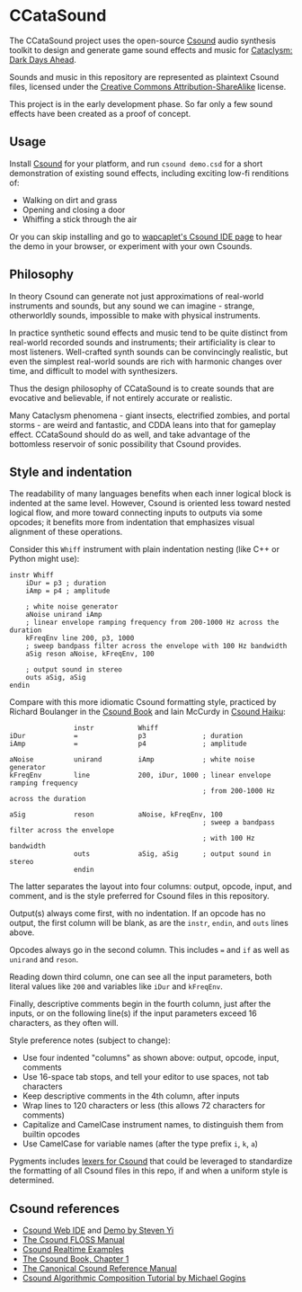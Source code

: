 # CCataSound

The CCataSound project uses the open-source [Csound](https://csound.com) audio synthesis toolkit to
design and generate game sound effects and music for
[Cataclysm: Dark Days Ahead](https://github.com/CleverRaven/Cataclysm-DDA).

Sounds and music in this repository are represented as plaintext Csound files, licensed under the
[Creative Commons Attribution-ShareAlike](https://creativecommons.org/licenses/by-sa/4.0/) license.

This project is in the early development phase. So far only a few sound effects have been created as
a proof of concept.


## Usage

Install [Csound](https://csound.com) for your platform, and run `csound demo.csd` for a short
demonstration of existing sound effects, including exciting low-fi renditions of:

- Walking on dirt and grass
- Opening and closing a door
- Whiffing a stick through the air

Or you can skip installing and go to
[wapcaplet's Csound IDE page](https://ide.csound.com/profile/wapcaplet)
to hear the demo in your browser, or experiment with your own Csounds.


## Philosophy

In theory Csound can generate not just approximations of real-world instruments and sounds, but any
sound we can imagine - strange, otherworldly sounds, impossible to make with physical instruments.

In practice synthetic sound effects and music tend to be quite distinct from real-world recorded
sounds and instruments; their artificiality is clear to most listeners. Well-crafted synth sounds
can be convincingly realistic, but even the simplest real-world sounds are rich with harmonic
changes over time, and difficult to model with synthesizers.

Thus the design philosophy of CCataSound is to create sounds that are evocative and believable, if
not entirely accurate or realistic.

Many Cataclysm phenomena - giant insects, electrified zombies, and portal storms - are weird and
fantastic, and CDDA leans into that for gameplay effect. CCataSound should do as well, and take
advantage of the bottomless reservoir of sonic possibility that Csound provides.


## Style and indentation

The readability of many languages benefits when each inner logical block is indented at the same
level. However, Csound is oriented less toward nested logical flow, and more toward connecting
inputs to outputs via some opcodes; it benefits more from indentation that emphasizes visual
alignment of these operations.

Consider this `Whiff` instrument with plain indentation nesting (like C++ or Python might use):

```
instr Whiff
    iDur = p3 ; duration
    iAmp = p4 ; amplitude

    ; white noise generator
    aNoise unirand iAmp
    ; linear envelope ramping frequency from 200-1000 Hz across the duration
    kFreqEnv line 200, p3, 1000
    ; sweep bandpass filter across the envelope with 100 Hz bandwidth
    aSig reson aNoise, kFreqEnv, 100

    ; output sound in stereo
    outs aSig, aSig
endin
```

Compare with this more idiomatic Csound formatting style, practiced by
Richard Boulanger in the [Csound Book](http://www.csounds.com/chapter1/)
and Iain McCurdy in [Csound Haiku](http://iainmccurdy.org/csoundhaiku.html):

```
                instr           Whiff
iDur            =               p3              ; duration
iAmp            =               p4              ; amplitude

aNoise          unirand         iAmp            ; white noise generator
kFreqEnv        line            200, iDur, 1000 ; linear envelope ramping frequency
                                                ; from 200-1000 Hz across the duration

aSig            reson           aNoise, kFreqEnv, 100
                                                ; sweep a bandpass filter across the envelope
                                                ; with 100 Hz bandwidth
                outs            aSig, aSig      ; output sound in stereo
                endin
```

The latter separates the layout into four columns: output, opcode, input, and comment, and is the
style preferred for Csound files in this repository.

Output(s) always come first, with no indentation. If an opcode has no output, the first column will
be blank, as are the `instr`, `endin`, and `outs` lines above.

Opcodes always go in the second column. This includes `=` and `if` as well as `unirand` and `reson`.

Reading down third column, one can see all the input parameters, both literal values like `200` and
variables like `iDur` and `kFreqEnv`.

Finally, descriptive comments begin in the fourth column, just after the inputs, or on the following
line(s) if the input parameters exceed 16 characters, as they often will.

Style preference notes (subject to change):

- Use four indented "columns" as shown above: output, opcode, input, comments
- Use 16-space tab stops, and tell your editor to use spaces, not tab characters
- Keep descriptive comments in the 4th column, after inputs
- Wrap lines to 120 characters or less (this allows 72 characters for comments)
- Capitalize and CamelCase instrument names, to distinguish them from builtin opcodes
- Use CamelCase for variable names (after the type prefix `i`, `k`, `a`)

Pygments includes [lexers for Csound](https://pygments.org/docs/lexers/#lexers-for-csound-languages)
that could be leveraged to standardize the formatting of all Csound files in this repo, if and when
a uniform style is determined.


## Csound references

- [Csound Web IDE](https://ide.csound.com/)
  and [Demo by Steven Yi](https://www.youtube.com/watch?v=4uhqIf0nshQ)
- [The Csound FLOSS Manual](https://flossmanual.csound.com/)
- [Csound Realtime Examples](http://iainmccurdy.org/csound.html)
- [The Csound Book, Chapter 1](http://www.csounds.com/chapter1/)
- [The Canonical Csound Reference Manual](https://csound.com/docs/manual/indexframes.html)
- [Csound Algorithmic Composition Tutorial by Michael Gogins](https://michaelgogins.tumblr.com/post/45943759685/tutorials-for-csound-and-csoundac)
